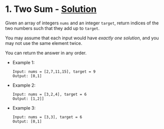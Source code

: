# 1. Two Sum - [Solution](twoSum.go)

Given an array of integers `nums` and an integer `target`, return indices of the two numbers such that they add up to `target`.

You may assume that each input would have *exactly one solution*, and you may not use the same element twice.

You can return the answer in any order.


- Example 1:
  ```
  Input: nums = [2,7,11,15], target = 9
  Output: [0,1]
  ```

- Example 2:
  ```
  Input: nums = [3,2,4], target = 6
  Output: [1,2]]
  ```

- Example 3:
  ```
  Input: nums = [3,3], target = 6
  Output: [0,1]
  ```
